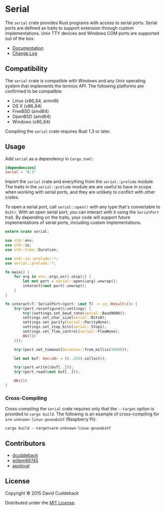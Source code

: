 # Serial

The `serial` crate provides Rust programs with access to serial ports. Serial ports are defined as
traits to support extension through custom implementations. Unix TTY devices and Windows COM ports
are supported out of the box.

* [Documentation](http://dcuddeback.github.io/serial-rs/serial/)
* [Change Log](CHANGELOG.md)

## Compatibility
The `serial` crate is compatible with Windows and any Unix operating system that implements the
termios API. The following platforms are confirmed to be compatible:

* Linux (x86_64, armv6l)
* OS X (x86_64)
* FreeBSD (amd64)
* OpenBSD (amd64)
* Windows (x86_64)

Compiling the `serial` crate requires Rust 1.3 or later.

## Usage
Add `serial` as a dependency in `Cargo.toml`:

```toml
[dependencies]
serial = "0.3"
```

Import the `serial` crate and everything from the `serial::prelude` module. The traits in the
`serial::prelude` module are are useful to have in scope when working with serial ports, and they
are unlikely to conflict with other crates.

To open a serial port, call `serial::open()` with any type that's convertable to `OsStr`.  With an
open serial port, you can interact with it using the `SerialPort` trait. By depending on the traits,
your code will support future implementations of serial ports, including custom implementations.

```rust
extern crate serial;

use std::env;
use std::io;
use std::time::Duration;

use std::io::prelude::*;
use serial::prelude::*;

fn main() {
    for arg in env::args_os().skip(1) {
        let mut port = serial::open(&arg).unwrap();
        interact(&mut port).unwrap();
    }
}

fn interact<T: SerialPort>(port: &mut T) -> io::Result<()> {
    try!(port.reconfigure(&|settings| {
        try!(settings.set_baud_rate(serial::Baud9600));
        settings.set_char_size(serial::Bits8);
        settings.set_parity(serial::ParityNone);
        settings.set_stop_bits(serial::Stop1);
        settings.set_flow_control(serial::FlowNone);
        Ok(())
    }));

    try!(port.set_timeout(Duration::from_millis(1000)));

    let mut buf: Vec<u8> = (0..255).collect();

    try!(port.write(&buf[..]));
    try!(port.read(&mut buf[..]));

    Ok(())
}
```

### Cross-Compiling
Cross-compiling the `serial` crate requires only that the `--target` option is provided to `cargo
build`. The following is an example of cross-compiling for `arm-unknown-linux-gnueabihf` (Raspberry
Pi):

```
cargo build --target=arm-unknown-linux-gnueabihf
```

## Contributors
* [dcuddeback](https://github.com/dcuddeback)
* [willem66745](https://github.com/willem66745)
* [apoloval](https://github.com/apoloval)

## License
Copyright © 2015 David Cuddeback

Distributed under the [MIT License](LICENSE).
